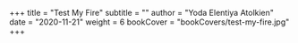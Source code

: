 +++
title = "Test My Fire"
subtitle = ""
author = "Yoda Elentiya Atolkien"
date = "2020-11-21"
weight = 6
bookCover = "bookCovers/test-my-fire.jpg"
+++
